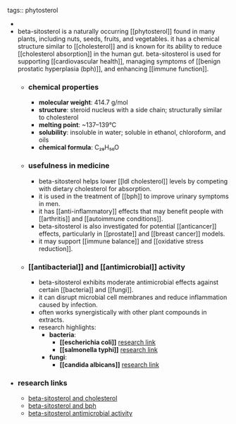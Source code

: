 tags:: phytosterol

-
- beta-sitosterol is a naturally occurring [[phytosterol]] found in many plants, including nuts, seeds, fruits, and vegetables. it has a chemical structure similar to [[cholesterol]] and is known for its ability to reduce [[cholesterol absorption]] in the human gut. beta-sitosterol is used for supporting [[cardiovascular health]], managing symptoms of [[benign prostatic hyperplasia (bph)]], and enhancing [[immune function]].
	- ### chemical properties
		- **molecular weight**: 414.7 g/mol
		- **structure**: steroid nucleus with a side chain; structurally similar to cholesterol
		- **melting point**: ~137–139°C
		- **solubility**: insoluble in water; soluble in ethanol, chloroform, and oils
		- **chemical formula**: C₂₉H₅₀O
	- ### usefulness in medicine
		- beta-sitosterol helps lower [[ldl cholesterol]] levels by competing with dietary cholesterol for absorption.
		- it is used in the treatment of [[bph]] to improve urinary symptoms in men.
		- it has [[anti-inflammatory]] effects that may benefit people with [[arthritis]] and [[autoimmune conditions]].
		- beta-sitosterol is also investigated for potential [[anticancer]] effects, particularly in [[prostate]] and [[breast cancer]] models.
		- it may support [[immune balance]] and [[oxidative stress reduction]].
	- ### [[antibacterial]] and [[antimicrobial]] activity
		- beta-sitosterol exhibits moderate antimicrobial effects against certain [[bacteria]] and [[fungi]].
		- it can disrupt microbial cell membranes and reduce inflammation caused by infection.
		- often works synergistically with other plant compounds in extracts.
		- research highlights:
			- **bacteria**:
				- **[[escherichia coli]]** [research link](https://scholar.google.com/scholar?q=beta-sitosterol+escherichia+coli)
				- **[[salmonella typhi]]** [research link](https://scholar.google.com/scholar?q=beta-sitosterol+salmonella+typhi)
			- **fungi**:
				- **[[candida albicans]]** [research link](https://scholar.google.com/scholar?q=beta-sitosterol+candida+albicans)
- ### research links
	- [beta-sitosterol and cholesterol](https://scholar.google.com/scholar?q=beta-sitosterol+cholesterol+absorption)
	- [beta-sitosterol and bph](https://scholar.google.com/scholar?q=beta-sitosterol+bph)
	- [beta-sitosterol antimicrobial activity](https://scholar.google.com/scholar?q=beta-sitosterol+antimicrobial)